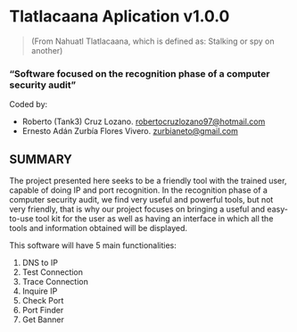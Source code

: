 # Tlatlacaana Aplication v1.0.0
> (From Nahuatl Tlatlacaana, which is defined as: Stalking or spy on another)
### “Software focused on the recognition phase of a computer security audit”

Coded by:
- Roberto (Tank3) Cruz Lozano. robertocruzlozano97@hotmail.com
- Ernesto Adán Zurbía Flores Vivero. zurbianeto@gmail.com

## SUMMARY
The project presented here seeks to be a friendly tool with the trained user, capable of doing IP and port recognition. In the recognition phase of a computer security audit, we find very useful and powerful tools, but not very friendly, that is why our project focuses on bringing a useful and easy-to-use tool kit for the user as well as having an interface in which all the tools and information obtained will be displayed.

This software will have 5 main functionalities:
 1. DNS to IP
 2. Test Connection
 3. Trace Connection
 4. Inquire IP
 5. Check Port
 6. Port Finder
 7. Get Banner
